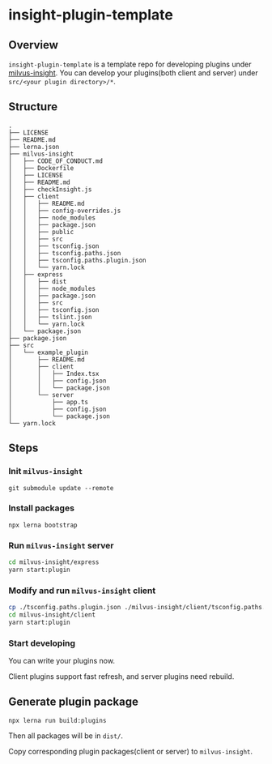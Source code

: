 # insight-plugin-template

## Overview

`insight-plugin-template` is a template repo for developing plugins under [milvus-insight](https://github.com/zilliztech/milvus-insight).
You can develop your plugins(both client and server) under `src/<your plugin directory>/*`.

## Structure

```
.
├── LICENSE
├── README.md
├── lerna.json
├── milvus-insight
│   ├── CODE_OF_CONDUCT.md
│   ├── Dockerfile
│   ├── LICENSE
│   ├── README.md
│   ├── checkInsight.js
│   ├── client
│   │   ├── README.md
│   │   ├── config-overrides.js
│   │   ├── node_modules
│   │   ├── package.json
│   │   ├── public
│   │   ├── src
│   │   ├── tsconfig.json
│   │   ├── tsconfig.paths.json
│   │   ├── tsconfig.paths.plugin.json
│   │   └── yarn.lock
│   ├── express
│   │   ├── dist
│   │   ├── node_modules
│   │   ├── package.json
│   │   ├── src
│   │   ├── tsconfig.json
│   │   ├── tslint.json
│   │   └── yarn.lock
│   └── package.json
├── package.json
├── src
│   └── example_plugin
│       ├── README.md
│       ├── client
│       │   ├── Index.tsx
│       │   ├── config.json
│       │   └── package.json
│       └── server
│           ├── app.ts
│           ├── config.json
│           └── package.json
└── yarn.lock
```

## Steps

### Init `milvus-insight`

`git submodule update --remote`

### Install packages

`npx lerna bootstrap`

### Run `milvus-insight` server

```bash
cd milvus-insight/express
yarn start:plugin
```

### Modify and run `milvus-insight` client

```bash
cp ./tsconfig.paths.plugin.json ./milvus-insight/client/tsconfig.paths.json
cd milvus-insight/client
yarn start:plugin
```

### Start developing

You can write your plugins now.

Client plugins support fast refresh, and server plugins need rebuild.

## Generate plugin package

`npx lerna run build:plugins`

Then all packages will be in `dist/`.

Copy corresponding plugin packages(client or server) to `milvus-insight`.
